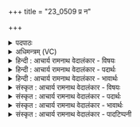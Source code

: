 +++
title = "23_0509 प्र न"

+++
<details><summary>पदपाठः</summary>

प्र꣢। नः꣣। इन्दो। महे꣢। तु। नः꣣। ऊर्मि꣢म्। न। बि꣡भ्र꣢꣯त्। अ꣣र्षसि। अभि꣢। दे꣣वा꣢न्। अ꣣या꣡स्यः꣢। ५०९।
</details>

<details><summary>अधिमन्त्रम् (VC)</summary>

- पवमानः सोमः
- अयास्य आङ्गिरसः
- गायत्री
- षड्जः
- पावमानं काण्डम्
</details>

<details><summary>हिन्दी : आचार्य रामनाथ वेदालंकार - विषयः</summary>

अगले मन्त्र में सोम परमात्मा का आह्वान किया गया है।
</details>

<details><summary>हिन्दी : आचार्य रामनाथ वेदालंकार - पदार्थः</summary>

पदार्थान्वय -  हे (इन्दो) आनन्द-रस से आर्द्र करनेवाले रस के सागर परमात्मन् ! (अयास्यः) प्राणप्रिय तू (ऊर्मिं न) मानो लहर को (बिभ्रत्) धारण करता हुआ (नः) हमारी (महे) वृद्धि के लिए (तु) शीघ्र ही (देवान् नः अभि) हम विद्वान् उपासकों को लक्ष्य करके (अर्षसि) प्राप्त हो ॥१३॥ इस मन्त्र में ‘ऊर्मिं न बिभ्रत्’ में उत्प्रेक्षालङ्कार है ॥१३॥
</details>

<details><summary>हिन्दी : आचार्य रामनाथ वेदालंकार - भावार्थः</summary>

भावार्थ -  उपासना किया गया प्राणप्रिय परमेश्वर अपने प्यारे उपासक को मानो आनन्द की तरङ्गों से आप्लावित कर देता है ॥१३॥
</details>

<details><summary>संस्कृत : आचार्य रामनाथ वेदालंकार - विषयः</summary>

अथ सोमं परमात्मानमाह्वयति।
</details>

<details><summary>संस्कृत : आचार्य रामनाथ वेदालंकार - पदार्थः</summary>

पदार्थान्वय -  हे (इन्दो) आनन्दरसेन क्लेदयितः रससागर परमात्मन्। (अयास्यः२) प्राणप्रियः त्वम्। स प्राणो वा अयास्यः। जै० उ० ब्रा० २।८।८। (ऊर्मिं न) तरङ्गमिव (बिभ्रत्) धारयन् (नः) अस्माकम् (महे) वृद्ध्यै (तु३) क्षिप्रम् (देवान् नः अभि) विदुषः अस्मान् उपासकान् अभिलक्ष्य (अर्षसि) प्राप्नुहि। गत्यर्थाद् ऋषतेर्लेटि रूपम् ॥१३॥ ‘ऊर्मिं न बिभ्रत्’ इत्यत्रोत्प्रेक्षालङ्कारः ॥१३॥
</details>

<details><summary>संस्कृत : आचार्य रामनाथ वेदालंकार - भावार्थः</summary>

भावार्थ -  उपासितः प्राणप्रियः परमेश्वरः प्रियमुपासकमानन्दतरङ्गैरिव संप्लावयति ॥१३॥
</details>

<details><summary>संस्कृत : आचार्य रामनाथ वेदालंकार - पादटिप्पनी</summary>

टिप्पनी -   १. ऋ० ९।४४।१ ‘प्र ण इन्दो महे तने’ इति प्रथमः पादः। २. माधवसायणौ ‘अयास्य’ इति ऋषेर्नाम मत्वा व्याचक्षाते। अयास्यः गमनशील इति वा उपगन्तव्य इति वा—इति भरतः। ३. भरतस्वामिसायणौ ‘तुन’ इति संयुक्तं पाठं मत्वा ‘तुने धनाय’ इति व्याचक्षाते। तत्तु पदकारविरुद्धम्, पदपाठे ‘तु नः’ इति विभज्य दर्शनात्।
</details>